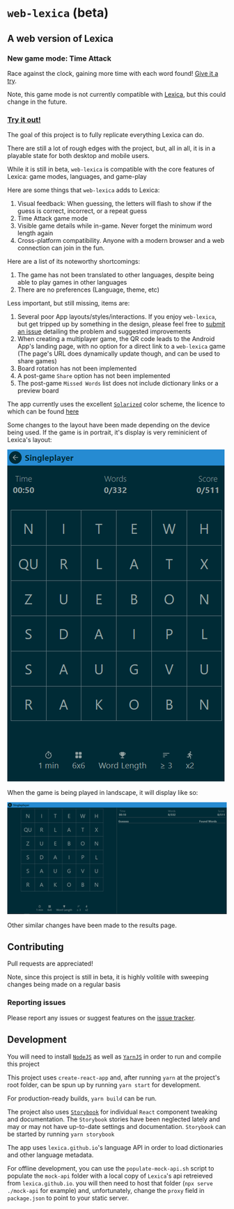 # `web-lexica` (beta)

## A web version of Lexica

### New game mode: Time Attack

Race against the clock, gaining more time with each word found! [Give it a try](https://lexica.github.io/web-lexica/multiplayer?b=cix4LGcsZSx0LHQscCxzLG4saSxvLHosbCxuLHIsYSxvLGUsaSx1LGEsdyxuLHYscw&l=en_US&t=120&s=w&m=4&mv=20017&v=20017&ta=3).

Note, this game mode is not currently compatible with [Lexica](https://github.com/lexica/lexica), but this could change in the future.

### [Try it out!](https://lexica.github.io/web-lexica)

The goal of this project is to fully replicate everything Lexica can do.

There are still a lot of rough edges with the project, but, all in all, it is in a playable state for both desktop and mobile users.

While it is still in beta, `web-lexica` is compatible with the core features of Lexica: game modes, languages, and game-play

Here are some things that `web-lexica` adds to Lexica:

1. Visual feedback: When guessing, the letters will flash to show if the guess is correct, incorrect, or a repeat guess
1. Time Attack game mode
1. Visible game details while in-game. Never forget the minimum word length again
1. Cross-platform compatibility. Anyone with a modern browser and a web connection can join in the fun.

Here are a list of its noteworthy shortcomings:

1. The game has not been translated to other languages, despite being able to play games in other languages
1. There are no preferences (Language, theme, etc)

Less important, but still missing, items are:

1. Several poor App layouts/styles/interactions. If you enjoy `web-lexica`, but get tripped up by something in the design, please feel free to [submit an issue](https://github.com/lexica/web-lexica/issues) detailing the problem and suggested improvements
1. When creating a multiplayer game, the QR code leads to the Android App's landing page, with no option for a direct link to a `web-lexica` game (The page's URL does dynamically update though, and can be used to share games)
1. Board rotation has not been implemented
1. A post-game `Share` option has not been implemented
1. The post-game `Missed Words` list does not include dictionary links or a preview board

The app currently uses the excellent [`Solarized`](https://github.com/altercation/solarized) color scheme, the licence to which can be found [here](https://raw.githubusercontent.com/altercation/solarized/master/LICENSE)

Some changes to the layout have been made depending on the device being used. If the game is in portrait, it's display is very reminicient of Lexica's layout:

![Portrait Image](/portrait.png)

When the game is being played in landscape, it will display like so:

![Landscape Image](/landscape.png)

Other similar changes have been made to the results page.

## Contributing

Pull requests are appreciated!

Note, since this project is still in beta, it is highly volitile with sweeping changes being made on a regular basis

### Reporting issues

Please report any issues or suggest features on the [issue tracker](https://github.com/lexica/web-lexica/issues).

## Development

You will need to install [`NodeJS`](https://nodejs.org/) as well as [`YarnJS`](https://classic.yarnpkg.com/en/docs/install) in order to run and compile this project

This project uses `create-react-app` and, after running `yarn` at the project's root folder, can be spun up by running `yarn start` for development.

For production-ready builds, `yarn build` can be run.

The project also uses [`Storybook`](https://storybook.js.org) for individual `React` component tweaking and documentation. The `Storybook` stories have been neglected lately and may or may not have up-to-date settings and documentation. `Storybook` can be started by running `yarn storybook`

The app uses `lexica.github.io`'s language API in order to load dictionaries and other language metadata.

For offline development, you can use the `populate-mock-api.sh` script to populate the `mock-api` folder with a local copy of `Lexica`'s api retreieved from `lexica.github.io`. you will then need to host that folder (`npx serve ./mock-api` for example) and, unfortunately, change the `proxy` field in `package.json` to point to your static server.
